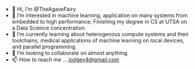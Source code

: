 - 👋 Hi, I’m @TheAgaveFairy
- 👀 I’m interested in machine learning, application on many systems from embedded to high performance; Finishing my degree in CS at UTSA on a Data Science concentration.
- 🌱 I’m currently learning about heterogenous compute systems and their toolchains, medical applications of machine learning on local devices, and parallel programming.
- 💞️ I’m looking to collaborate on almost anything.
- 📫 How to reach me ... jodgey4@gmail.com

<!---
TheAgaveFairy/TheAgaveFairy is a ✨ special ✨ repository because its `README.md` (this file) appears on your GitHub profile.
You can click the Preview link to take a look at your changes.
--->
